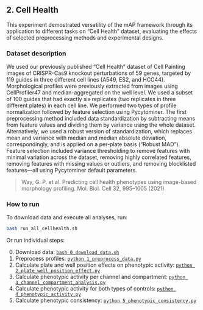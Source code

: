 ## 2. Cell Health

This experiment demostrated versatility of the mAP framework through its application to different tasks on “Cell Health” dataset, evaluating the effects of selected preprocessing methods and experimental designs.

### Dataset description

We used our previously published “Cell Health” dataset of Cell Painting images of CRISPR-Cas9 knockout perturbations of 59 genes, targeted by 119 guides in three different cell lines (A549, ES2, and HCC44). Morphological profiles were previously extracted from images using CellProfiler47 and median-aggregated on the well level. We used a subset of 100 guides that had exactly six replicates (two replicates in three different plates) in each cell line. We performed two types of profile normalization followed by feature selection using Pycytominer. The first preprocessing method included data standardization by subtracting means from feature values and dividing them by variance using the whole dataset. Alternatively, we used a robust version of standardization, which replaces mean and variance with median and median absolute deviation, correspondingly, and is applied on a per-plate basis (“Robust MAD”). Feature selection included variance thresholding to remove features with minimal variation across the dataset, removing highly correlated features, removing features with missing values or outliers, and removing blocklisted features—all using Pycytominer default parameters.

> Way, G. P. et al. Predicting cell health phenotypes using image-based morphology profiling. Mol. Biol. Cell 32, 995–1005 (2021)

### How to run

To download data and execute all analyses, run:

```bash
bash run_all_cellhealth.sh
```

Or run individual steps:

0. Download data: [`bash 0_download_data.sh`](./0_download_data.sh)
1. Preprocess profiles: [`python 1_preprocess_data.py`](./1_preprocess_data.py)
2. Calculate plate and well position effects on phenotypic activity: [`python 2_plate_well_position_effect.py`](./2_plate_well_position_effect.py)
3. Calculate phenotypic activity per channel and compartment: [`python 3_channel_compartment_analysis.py`](./3_channel_compartment_analysis.py)
4. Calculate phenotypic activity for both types of controls: [`python 4_phenotypic_activity.py`](./4_phenotypic_activity.py)
5. Calculate phenotypic consistency: [`python 5_phenotypic_consistency.py`](./5_phenotypic_consistency.py)
